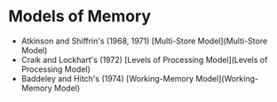 # Models of Memory

* Atkinson and Shiffrin's (1968, 1971) [Multi-Store Model](Multi-Store Model)
* Craik and Lockhart's (1972) [Levels of Processing Model](Levels of Processing Model)
* Baddeley and Hitch's (1974) [Working-Memory Model](Working-Memory Model)
